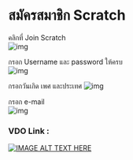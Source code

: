 # สมัครสมาชิก Scratch
คลิกที่ Join Scratch  
![img](imeges/EP09/090101.PNG)

กรอก Username และ password ให้ครบ  
![img](imeges/EP09/090102.PNG)  

กรอกวันเกิด เพศ และประเทศ
![img](imeges/EP09/090103.PNG)  

กรอก e-mail  
![img](imeges/EP09/090104.PNG)  
### VDO Link :  

[![IMAGE ALT TEXT HERE](imeges/EP09/Items.PNG)](http://www.youtube.com/watch?1yrYHTNRGjs)